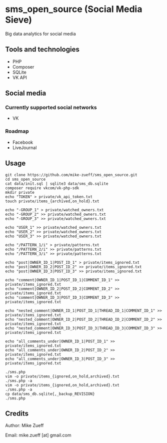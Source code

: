 # sms_open_source (Social Media Sieve)
Big data analytics for social media

## Tools and technologies
- PHP
- Composer
- SQLite
- VK API

## Social media

### Currently supported social networks
- VK

### Roadmap
- Facebook
- LiveJournal

## Usage
```
git clone https://github.com/mike-zueff/sms_open_source.git
cd sms_open_source
cat data/init.sql | sqlite3 data/sms_db.sqlite
composer require vkcom/vk-php-sdk
mkdir private
echo "TOKEN" > private/vk_api_token.txt
touch private/items_{archived,on_hold}.txt

echo "-GROUP_1" > private/watched_owners.txt
echo "-GROUP_2" >> private/watched_owners.txt
echo "-GROUP_3" >> private/watched_owners.txt

echo "USER_1" >> private/watched_owners.txt
echo "USER_2" >> private/watched_owners.txt
echo "USER_3" >> private/watched_owners.txt

echo "/PATTERN_1/i" > private/patterns.txt
echo "/PATTERN_2/i" >> private/patterns.txt
echo "/PATTERN_3/i" >> private/patterns.txt

echo "post|OWNER_ID_1|POST_ID_1" > private/items_ignored.txt
echo "post|OWNER_ID_2|POST_ID_2" >> private/items_ignored.txt
echo "post|OWNER_ID_3|POST_ID_3" >> private/items_ignored.txt

echo "comment|OWNER_ID_1|POST_ID_1|COMMENT_ID_1" >> private/items_ignored.txt
echo "comment|OWNER_ID_2|POST_ID_2|COMMENT_ID_2" >> private/items_ignored.txt
echo "comment|OWNER_ID_3|POST_ID_3|COMMENT_ID_3" >> private/items_ignored.txt

echo "nested_comment|OWNER_ID_1|POST_ID_1|THREAD_ID_1|COMMENT_ID_1" >> private/items_ignored.txt
echo "nested_comment|OWNER_ID_2|POST_ID_2|THREAD_ID_2|COMMENT_ID_2" >> private/items_ignored.txt
echo "nested_comment|OWNER_ID_3|POST_ID_3|THREAD_ID_3|COMMENT_ID_3" >> private/items_ignored.txt

echo "all_comments_under|OWNER_ID_1|POST_ID_1" >> private/items_ignored.txt
echo "all_comments_under|OWNER_ID_2|POST_ID_2" >> private/items_ignored.txt
echo "all_comments_under|OWNER_ID_3|POST_ID_3" >> private/items_ignored.txt

./sms.php
vim -o private/items_{ignored,on_hold,archived}.txt
./sms.php -a                  
vim -o private/items_{ignored,on_hold,archived}.txt
./sms.php -a
cp data/sms_db.sqlite{,_backup_REVISION}
./sms.php
```

## Credits
Author: Mike Zueff

Email: mike.zueff [at] gmail.com
